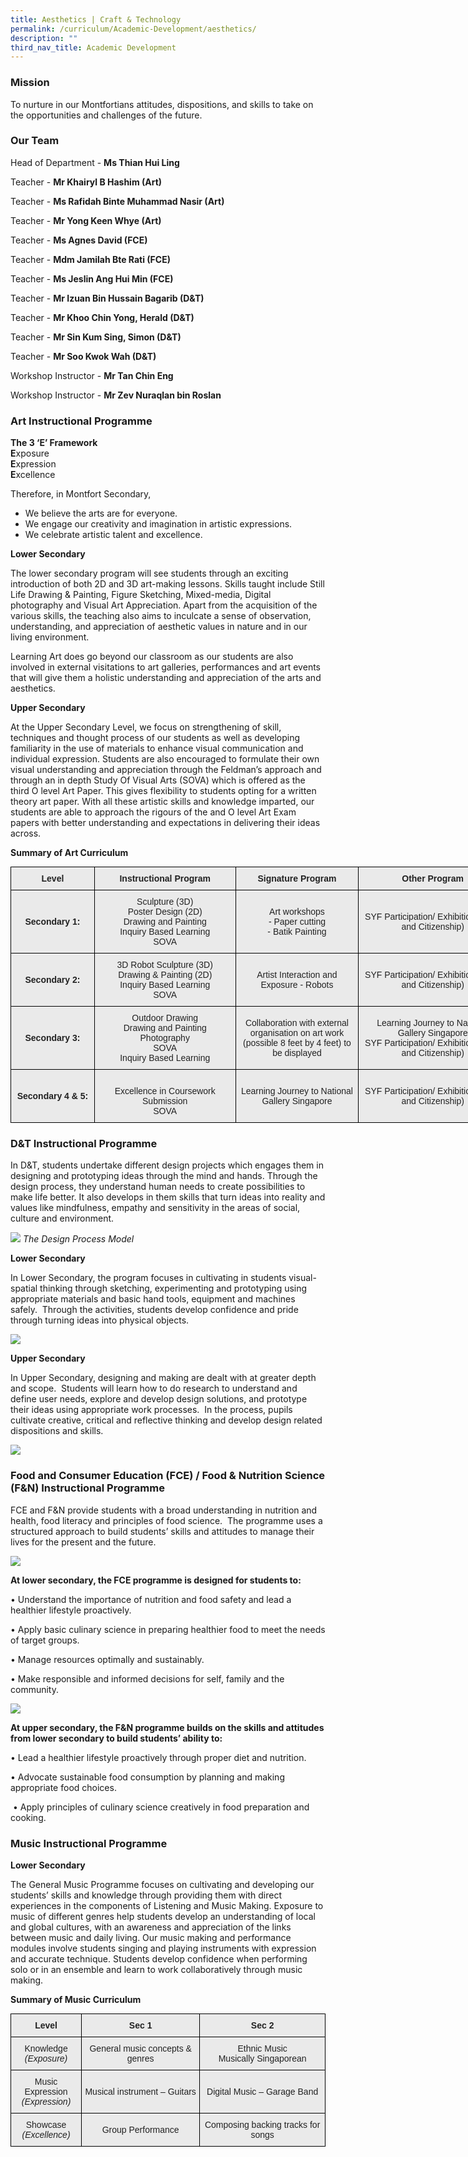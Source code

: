 ```yaml
---
title: Aesthetics | Craft & Technology
permalink: /curriculum/Academic-Development/aesthetics/
description: ""
third_nav_title: Academic Development
---
```

### Mission

To nurture in our Montfortians attitudes, dispositions, and skills to take on the
opportunities and challenges of the future.

### Our Team

Head of Department - **Ms Thian Hui Ling**

Teacher -&nbsp;**Mr Khairyl B Hashim (Art)**

Teacher -&nbsp;**Ms Rafidah Binte Muhammad Nasir (Art)**

Teacher -&nbsp;**Mr Yong Keen Whye (Art)**

Teacher -&nbsp;**Ms Agnes David (FCE)**

Teacher -&nbsp;**Mdm Jamilah Bte Rati (FCE)**

Teacher -&nbsp;**Ms Jeslin Ang Hui Min (FCE)**

Teacher -&nbsp;**Mr Izuan Bin Hussain Bagarib (D&amp;T)**

Teacher -&nbsp;**Mr Khoo Chin Yong, Herald (D&amp;T)**

Teacher -&nbsp;**Mr Sin Kum Sing, Simon (D&amp;T)**

Teacher -&nbsp;**Mr Soo Kwok Wah (D&amp;T)**

Workshop Instructor -&nbsp;**Mr Tan Chin Eng**

Workshop Instructor -&nbsp;**Mr Zev Nuraqlan bin Roslan**


### Art Instructional Programme
 
**The 3 ‘E’ Framework**    
**E**xposure   
**E**xpression   
**E**xcellence

Therefore, in Montfort Secondary,

*   We believe the arts are for everyone.
*   We engage our creativity and imagination in artistic expressions.
*   We celebrate artistic talent and excellence.

**Lower Secondary**

The lower secondary program will see students through an exciting introduction of both 2D and 3D art-making lessons. Skills taught include Still Life Drawing &amp; Painting, Figure Sketching, Mixed-media, Digital photography and Visual Art Appreciation. Apart from the acquisition of the various skills, the teaching also aims to inculcate a sense of observation, understanding, and appreciation of aesthetic values in nature and in our living environment.

Learning Art does go beyond our classroom as our students are also involved in external visitations to art galleries, performances and art events that will give them a holistic understanding and appreciation of the arts and aesthetics.

**Upper Secondary**

At the Upper Secondary Level, we focus on strengthening of skill, techniques and thought process of our students as well as developing familiarity in the use of materials to enhance visual communication and individual expression. Students are also encouraged to formulate their own visual understanding and appreciation through the Feldman’s approach and through an in depth Study Of Visual Arts (SOVA) which is offered as the third O level Art Paper. This gives flexibility to students opting for a written theory art paper. With all these artistic skills and knowledge imparted, our students are able to approach the rigours of the and O level Art Exam papers with better understanding and expectations in delivering their ideas across.

**Summary of Art Curriculum**

<style type="text/css">
.tg  {border-collapse:collapse;border-spacing:0;margin:0px auto;}
.tg td{border-color:black;border-style:solid;border-width:1px;font-family:Arial, sans-serif;font-size:14px;
  overflow:hidden;padding:10px 5px;word-break:normal;}
.tg th{border-color:black;border-style:solid;border-width:1px;font-family:Arial, sans-serif;font-size:14px;
  font-weight:normal;overflow:hidden;padding:10px 5px;word-break:normal;}
.tg .tg-j0e3{background-color:#EAEAEA;color:#222;font-weight:bold;text-align:center;vertical-align:middle}
.tg .tg-ku5w{background-color:#EAEAEA;color:#222;text-align:center;vertical-align:middle}
</style>
<table class="tg" style="undefined;table-layout: fixed; width: 795px">
<colgroup>
<col style="width: 134px">
<col style="width: 226px">
<col style="width: 197px">
<col style="width: 238px">
</colgroup>
<tbody>
  <tr>
    <td class="tg-j0e3">Level</td>
    <td class="tg-j0e3">Instructional Program</td>
    <td class="tg-j0e3">Signature Program</td>
    <td class="tg-j0e3">Other Program</td>
  </tr>
  <tr>
    <td class="tg-j0e3">Secondary 1:</td>
    <td class="tg-ku5w">Sculpture (3D)<br>Poster Design (2D)<br>Drawing and Painting<br>Inquiry Based Learning<br>SOVA</td>
    <td class="tg-ku5w">Art workshops<br>- Paper cutting<br>- Batik Painting</td>
    <td class="tg-ku5w">SYF Participation/ Exhibition (Artist and Citizenship)<br> </td>
  </tr>
  <tr>
    <td class="tg-j0e3">Secondary 2:</td>
    <td class="tg-ku5w">3D Robot Sculpture (3D)<br>Drawing &amp; Painting (2D)<br>Inquiry Based Learning<br>SOVA</td>
    <td class="tg-ku5w">Artist Interaction and Exposure - Robots</td>
    <td class="tg-ku5w">SYF Participation/ Exhibition (Artist and Citizenship)<br> </td>
  </tr>
  <tr>
    <td class="tg-j0e3">Secondary 3:</td>
    <td class="tg-ku5w">Outdoor Drawing<br>Drawing and Painting<br>Photography<br>SOVA<br>Inquiry Based Learning</td>
    <td class="tg-ku5w">Collaboration with external organisation on art work (possible 8 feet by 4 feet) to be displayed<br><span style="font-weight:700;color:#454545"> </span></td>
    <td class="tg-ku5w">Learning Journey to National Gallery Singapore<br>SYF Participation/ Exhibition (Artist and Citizenship)</td>
  </tr>
  <tr>
    <td class="tg-j0e3">Secondary 4 &amp; 5:</td>
    <td class="tg-ku5w"><br>Excellence in Coursework Submission<br>SOVA<br> </td>
    <td class="tg-ku5w">Learning Journey to National Gallery Singapore</td>
    <td class="tg-ku5w">SYF Participation/ Exhibition (Artist and Citizenship)</td>
  </tr>
</tbody>
</table>

### D&amp;T  Instructional Programme
  
In D&amp;T, students undertake different design projects which engages them in designing and prototyping ideas through the mind and hands. Through the design process, they understand human needs to create possibilities to make life better. It also develops in them skills that turn ideas into reality and values like mindfulness, empathy and sensitivity in the areas of social, culture and environment.

![](/images/dnttt1.png)
*The Design Process Model*

**Lower Secondary**
         
In Lower Secondary, the program focuses in cultivating in students visual-spatial thinking through sketching, experimenting and prototyping using appropriate materials and basic hand tools, equipment and machines safely.&nbsp; Through the activities, students develop confidence and pride through turning ideas into physical objects.

![](/images/dnt%20tttt2.png)

**Upper Secondary**

In Upper Secondary, designing and making are dealt with at greater depth and scope.&nbsp; Students will learn how to do research to understand and define user needs, explore and develop design solutions, and prototype their ideas using appropriate work processes.&nbsp; In the process, pupils cultivate creative, critical and reflective thinking and develop design related dispositions and skills.

![](/images/dnt.png)

### Food and Consumer Education (FCE) / Food &amp; Nutrition Science (F&amp;N) Instructional Programme

FCE and F&amp;N provide students with a broad understanding in nutrition and health, food literacy and principles of food science.&nbsp; The programme uses a structured approach to build students’ skills and attitudes to manage their lives for the present and the future.

![](/images/fceeee!1.jpg)

**At lower secondary, the FCE programme is designed for students to:**

• Understand the importance of nutrition and food safety and lead a healthier lifestyle proactively.

• Apply basic culinary science in preparing healthier food to meet the needs of target groups.

• Manage resources optimally and sustainably.

• Make responsible and informed decisions for self, family and the community.

![](/images/fceeeeeee2.png)

**At upper secondary, the F&amp;N programme builds on the skills and attitudes from lower secondary to build students’ ability to:**

• Lead a healthier lifestyle proactively through proper diet and nutrition.

• Advocate sustainable food consumption by planning and making appropriate food choices.

&nbsp;• Apply principles of culinary science creatively in food preparation and cooking.
 
### Music  Instructional Programme

**Lower Secondary**

The General Music Programme focuses on cultivating and developing our students’ skills and knowledge through providing them with direct experiences in the components of Listening and Music Making. Exposure to music of different genres help students develop an understanding of local and global cultures, with an awareness and appreciation of the links between music and daily living. Our music making and performance modules involve students singing and playing instruments with expression and accurate technique. Students develop confidence when performing solo or in an ensemble and learn to work collaboratively through music making.

**Summary of Music Curriculum**

<style type="text/css">
.tg  {border-collapse:collapse;border-spacing:0;margin:0px auto;}
.tg td{border-color:black;border-style:solid;border-width:1px;font-family:Arial, sans-serif;font-size:14px;
  overflow:hidden;padding:10px 5px;word-break:normal;}
.tg th{border-color:black;border-style:solid;border-width:1px;font-family:Arial, sans-serif;font-size:14px;
  font-weight:normal;overflow:hidden;padding:10px 5px;word-break:normal;}
.tg .tg-j0e3{background-color:#EAEAEA;color:#222;font-weight:bold;text-align:center;vertical-align:middle}
.tg .tg-ku5w{background-color:#EAEAEA;color:#222;text-align:center;vertical-align:middle}
</style>
<table class="tg">
<tbody>
  <tr>
    <td class="tg-j0e3">Level</td>
    <td class="tg-j0e3">Sec 1</td>
    <td class="tg-j0e3">Sec 2</td>
  </tr>
  <tr>
		<td class="tg-ku5w">Knowledge <br><em>(Exposure)</em></td>
    <td class="tg-ku5w">General music concepts &amp; genres</td>
    <td class="tg-ku5w">Ethnic Music<br>Musically Singaporean</td>
  </tr>
  <tr>
		<td class="tg-ku5w">Music Expression<br><em>(Expression)</em></td>
    <td class="tg-ku5w">Musical instrument – Guitars</td>
    <td class="tg-ku5w">Digital Music – Garage Band</td>
  </tr>
  <tr>
		<td class="tg-ku5w">Showcase<br><em>(Excellence)</em></td>
    <td class="tg-ku5w">Group Performance</td>
    <td class="tg-ku5w">Composing backing tracks for songs</td>
  </tr>
</tbody>
</table>